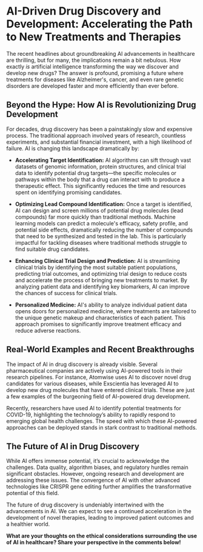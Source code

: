 # AI-Driven Drug Discovery and Development: Accelerating the Path to New Treatments and Therapies

The recent headlines about groundbreaking AI advancements in healthcare are thrilling, but for many, the implications remain a bit nebulous.  How exactly *is* artificial intelligence transforming the way we discover and develop new drugs?  The answer is profound, promising a future where treatments for diseases like Alzheimer's, cancer, and even rare genetic disorders are developed faster and more efficiently than ever before.

## Beyond the Hype: How AI is Revolutionizing Drug Development

For decades, drug discovery has been a painstakingly slow and expensive process.  The traditional approach involved years of research, countless experiments, and substantial financial investment, with a high likelihood of failure.  AI is changing this landscape dramatically by:

* **Accelerating Target Identification:** AI algorithms can sift through vast datasets of genomic information, protein structures, and clinical trial data to identify potential drug targets—the specific molecules or pathways within the body that a drug can interact with to produce a therapeutic effect.  This significantly reduces the time and resources spent on identifying promising candidates.

* **Optimizing Lead Compound Identification:** Once a target is identified, AI can design and screen millions of potential drug molecules (lead compounds) far more quickly than traditional methods.  Machine learning models can predict a molecule's efficacy, safety profile, and potential side effects, dramatically reducing the number of compounds that need to be synthesized and tested in the lab.  This is particularly impactful for tackling diseases where traditional methods struggle to find suitable drug candidates.

* **Enhancing Clinical Trial Design and Prediction:** AI is streamlining clinical trials by identifying the most suitable patient populations, predicting trial outcomes, and optimizing trial design to reduce costs and accelerate the process of bringing new treatments to market.  By analyzing patient data and identifying key biomarkers, AI can improve the chances of success for clinical trials.

* **Personalized Medicine:** AI's ability to analyze individual patient data opens doors for personalized medicine, where treatments are tailored to the unique genetic makeup and characteristics of each patient. This approach promises to significantly improve treatment efficacy and reduce adverse reactions.

## Real-World Examples and Recent Breakthroughs

The impact of AI in drug discovery is already visible.  Several pharmaceutical companies are actively using AI-powered tools in their research pipelines. For instance, Atomwise uses AI to discover novel drug candidates for various diseases, while Exscientia has leveraged AI to develop new drug molecules that have entered clinical trials.  These are just a few examples of the burgeoning field of AI-powered drug development.

Recently, researchers have used AI to identify potential treatments for COVID-19, highlighting the technology’s ability to rapidly respond to emerging global health challenges. The speed with which these AI-powered approaches can be deployed stands in stark contrast to traditional methods.


## The Future of AI in Drug Discovery

While AI offers immense potential, it’s crucial to acknowledge the challenges.  Data quality, algorithm biases, and regulatory hurdles remain significant obstacles.  However, ongoing research and development are addressing these issues.  The convergence of AI with other advanced technologies like CRISPR gene editing further amplifies the transformative potential of this field.

The future of drug discovery is undeniably intertwined with the advancements in AI.  We can expect to see a continued acceleration in the development of novel therapies, leading to improved patient outcomes and a healthier world.

**What are your thoughts on the ethical considerations surrounding the use of AI in healthcare? Share your perspective in the comments below!**
